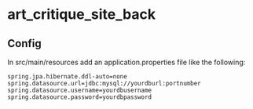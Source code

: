 # art_critique_site_back
## Config
In src/main/resources add an application.properties file like the following:
```
spring.jpa.hibernate.ddl-auto=none
spring.datasource.url=jdbc:mysql://yourdburl:portnumber
spring.datasource.username=yourdbusername
spring.datasource.password=yourdbpassword
```
